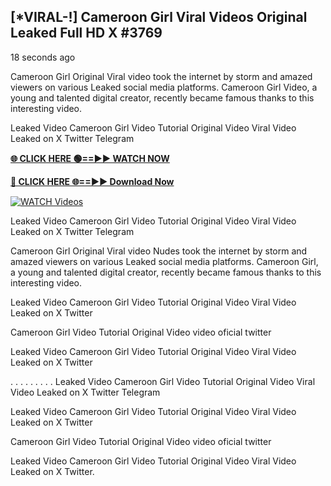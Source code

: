 ## [*VIRAL-!] Cameroon Girl Viral Videos Original Leaked Full HD X #3769

18 seconds ago

Cameroon Girl Original Viral video took the internet by storm and amazed viewers on various Leaked social media platforms. Cameroon Girl Video, a young and talented digital creator, recently became famous thanks to this interesting video.

Leaked Video Cameroon Girl Video Tutorial Original Video Viral Video Leaked on X Twitter Telegram

**[🌐 CLICK HERE 🟢==►► WATCH NOW](https://russelviper69.blogspot.com/p/valo-video.html)**

**[🔴 CLICK HERE 🌐==►► Download Now](https://russelviper69.blogspot.com/p/valo-video.html)**

[![WATCH Videos](https://i.imgur.com/dJHk4Zq.gif)](https://russelviper69.blogspot.com/p/valo-video.html)

Leaked Video Cameroon Girl Video Tutorial Original Video Viral Video Leaked on X Twitter Telegram

Cameroon Girl Original Viral video Nudes took the internet by storm and amazed viewers on various Leaked social media platforms. Cameroon Girl, a young and talented digital creator, recently became famous thanks to this interesting video.

Leaked Video Cameroon Girl Video Tutorial Original Video Viral Video Leaked on X Twitter

Cameroon Girl Video Tutorial Original Video video oficial twitter

Leaked Video Cameroon Girl Video Tutorial Original Video Viral Video Leaked on X Twitter

. . . . . . . . . Leaked Video Cameroon Girl Video Tutorial Original Video Viral Video Leaked on X Twitter Telegram

Leaked Video Cameroon Girl Video Tutorial Original Video Viral Video Leaked on X Twitter

Cameroon Girl Video Tutorial Original Video video oficial twitter

Leaked Video Cameroon Girl Video Tutorial Original Video Viral Video Leaked on X Twitter.

